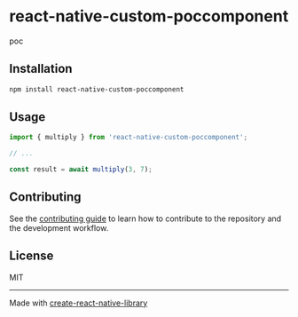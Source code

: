 # react-native-custom-poccomponent

poc

## Installation

```sh
npm install react-native-custom-poccomponent
```

## Usage

```js
import { multiply } from 'react-native-custom-poccomponent';

// ...

const result = await multiply(3, 7);
```

## Contributing

See the [contributing guide](CONTRIBUTING.md) to learn how to contribute to the repository and the development workflow.

## License

MIT

---

Made with [create-react-native-library](https://github.com/callstack/react-native-builder-bob)
